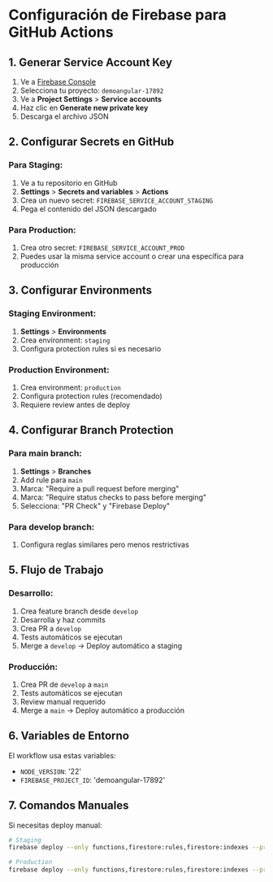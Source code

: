 # Configuración de Firebase para GitHub Actions

## 1. Generar Service Account Key

1. Ve a [Firebase Console](https://console.firebase.google.com/)
2. Selecciona tu proyecto: `demoangular-17892`
3. Ve a **Project Settings** > **Service accounts**
4. Haz clic en **Generate new private key**
5. Descarga el archivo JSON

## 2. Configurar Secrets en GitHub

### Para Staging:
1. Ve a tu repositorio en GitHub
2. **Settings** > **Secrets and variables** > **Actions**
3. Crea un nuevo secret: `FIREBASE_SERVICE_ACCOUNT_STAGING`
4. Pega el contenido del JSON descargado

### Para Production:
1. Crea otro secret: `FIREBASE_SERVICE_ACCOUNT_PROD`
2. Puedes usar la misma service account o crear una específica para producción

## 3. Configurar Environments

### Staging Environment:
1. **Settings** > **Environments**
2. Crea environment: `staging`
3. Configura protection rules si es necesario

### Production Environment:
1. Crea environment: `production`
2. Configura protection rules (recomendado)
3. Requiere review antes de deploy

## 4. Configurar Branch Protection

### Para main branch:
1. **Settings** > **Branches**
2. Add rule para `main`
3. Marca: "Require a pull request before merging"
4. Marca: "Require status checks to pass before merging"
5. Selecciona: "PR Check" y "Firebase Deploy"

### Para develop branch:
1. Configura reglas similares pero menos restrictivas

## 5. Flujo de Trabajo

### Desarrollo:
1. Crea feature branch desde `develop`
2. Desarrolla y haz commits
3. Crea PR a `develop`
4. Tests automáticos se ejecutan
5. Merge a `develop` → Deploy automático a staging

### Producción:
1. Crea PR de `develop` a `main`
2. Tests automáticos se ejecutan
3. Review manual requerido
4. Merge a `main` → Deploy automático a producción

## 6. Variables de Entorno

El workflow usa estas variables:
- `NODE_VERSION`: '22'
- `FIREBASE_PROJECT_ID`: 'demoangular-17892'

## 7. Comandos Manuales

Si necesitas deploy manual:
```bash
# Staging
firebase deploy --only functions,firestore:rules,firestore:indexes --project demoangular-17892

# Production
firebase deploy --only functions,firestore:rules,firestore:indexes --project demoangular-17892
``` 